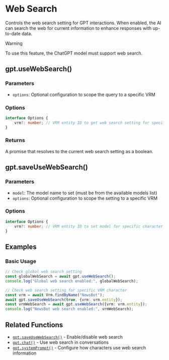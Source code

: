 # Web Search

Controls the web search setting for GPT interactions.
When enabled, the AI can search the web for current information to enhance responses with up-to-date data.

> [!WARNING]
> To use this feature, the ChatGPT model must support web search.

## gpt.useWebSearch()

### Parameters

- `options`: Optional configuration to scope the query to a specific VRM

### Options

```typescript
interface Options {
    vrm?: number; // VRM entity ID to get web search setting for specific character
}
```

### Returns

A promise that resolves to the current web search setting as a boolean.

## gpt.saveUseWebSearch()

### Parameters

- `model`: The model name to set (must be from the available models list)
- `options`: Optional configuration to scope the setting to a specific VRM

### Options

```typescript
interface Options {
    vrm?: number; // VRM entity ID to set model for specific character
}
```

## Examples

### Basic Usage

```typescript
// Check global web search setting
const globalWebSearch = await gpt.useWebSearch();
console.log("Global web search enabled:", globalWebSearch);

// Check web search setting for specific VRM character
const vrm = await Vrm.findByName("NewsBot");
await gpt.saveUseWebSearch(true, {vrm: vrm.entity});
const vrmWebSearch = await gpt.useWebSearch({vrm: vrm.entity});
console.log("NewsBot web search enabled:", vrmWebSearch);
```

## Related Functions

- [`gpt.saveUseWebSearch()`](./saveUseWebSearch.md) - Enable/disable web search
- [`gpt.chat()`](./chat.md) - Use web search in conversations
- [`gpt.systemPrompt()`](./systemPrompt.md) - Configure how characters use web search information

